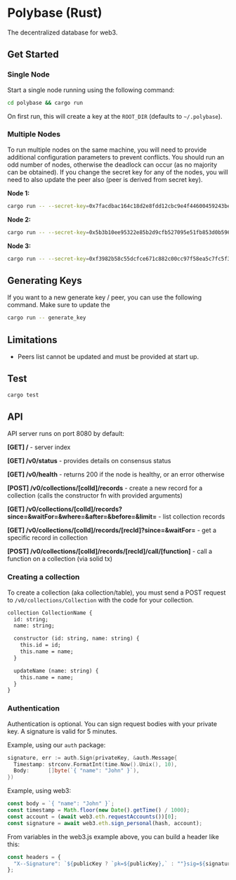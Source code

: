# Polybase (Rust)

The decentralized database for web3. 


## Get Started

### Single Node

Start a single node running using the following command:

```sh
cd polybase && cargo run
```

On first run, this will create a key at the `ROOT_DIR` (defaults to `~/.polybase`).

### Multiple Nodes

To run multiple nodes on the same machine, you will need to provide additional configuration parameters to prevent conflicts. You should 
run an odd number of nodes, otherwise the deadlock can occur (as no majority can be obtained). If you change the secret key for any of the nodes,
you will need to also update the peer also (peer is derived from secret key).

**Node 1:**

```sh
cargo run -- --secret-key=0x7facdbac164c18d2e8fdd12cbc9e4f44600459243bed1cf0398caa83f96785d5 --rpc-laddr=0.0.0.0:8081 --network-laddr=/ip4/0.0.0.0/tcp/5001 --peers=12D3KooWBbUxBUCsHfVWGWKKh4SdVuETpemY74HFi8M2HFXBC79s,12D3KooWKdxNkJd3wwLYWGFXvvr4hn8VDzfxptUVQJhM4AERANLP,12D3KooWHA54FotdKaVb8g8qs6sfAYAiUYsXbjYNRunHLn3GAebJ --dial-addr=/ip4/127.0.0.1/tcp/5001,/ip4/127.0.0.1/tcp/5002,/ip4/127.0.0.1/tcp/5003 --root-dir=~/.polybase/n1 --log-level=DEBUG
```

**Node 2:**

```sh
cargo run -- --secret-key=0x5b3b10ee95322e85b2d9cfb527095e51fb853d0b5961a321c8eb29f1cc770e09 --rpc-laddr=0.0.0.0:8082 --network-laddr=/ip4/0.0.0.0/tcp/5002 --peers=12D3KooWBbUxBUCsHfVWGWKKh4SdVuETpemY74HFi8M2HFXBC79s,12D3KooWKdxNkJd3wwLYWGFXvvr4hn8VDzfxptUVQJhM4AERANLP,12D3KooWHA54FotdKaVb8g8qs6sfAYAiUYsXbjYNRunHLn3GAebJ --dial-addr=/ip4/127.0.0.1/tcp/5001,/ip4/127.0.0.1/tcp/5002,/ip4/127.0.0.1/tcp/5003 --root-dir=~/.polybase/n2 --log-level=DEBUG
```

**Node 3:**

```sh
cargo run -- --secret-key=0xf3982b58c55dcfce671c882c00cc97f58ea5c7fc5f37f4a76e566da425d4e162 --rpc-laddr=0.0.0.0:8083 --network-laddr=/ip4/0.0.0.0/tcp/5003 --peers=12D3KooWBbUxBUCsHfVWGWKKh4SdVuETpemY74HFi8M2HFXBC79s,12D3KooWKdxNkJd3wwLYWGFXvvr4hn8VDzfxptUVQJhM4AERANLP,12D3KooWHA54FotdKaVb8g8qs6sfAYAiUYsXbjYNRunHLn3GAebJ --dial-addr=/ip4/127.0.0.1/tcp/5001,/ip4/127.0.0.1/tcp/5002,/ip4/127.0.0.1/tcp/5003 --root-dir=~/.polybase/n3 --log-level=DEBUG
```

## Generating Keys

If you want to a new generate key / peer, you can use the following command. Make sure to update the 

```sh
cargo run -- generate_key
```

## Limitations

 * Peers list cannot be updated and must be provided at start up.


## Test

```sh
cargo test
```

## API

API server runs on port 8080 by default:

**[GET] /** - server index

**[GET] /v0/status** - provides details on consensus status

**[GET] /v0/health** - returns 200 if the node is healthy, or an error otherwise

**[POST] /v0/collections/[colId]/records** - create a new record for a collection (calls the constructor fn with provided arguments)

**[GET] /v0/collections/[colId]/records?since=&waitFor=&where=&after=&before=&limit=** - list collection records

**[GET] /v0/collections/[colId]/records/[recId]?since=&waitFor=** - get a specific record in collection

**[POST] /v0/collections/[colId]/records/[recId]/call/[function]** - call a function on a collection (via solid tx)



### Creating a collection

To create a collection (aka collection/table), you must send a POST request to `/v0/collections/Collection` with the code for your collection. 

```graphql
collection CollectionName {
  id: string;
  name: string;

  constructor (id: string, name: string) {
    this.id = id;
    this.name = name;
  }

  updateName (name: string) {
    this.name = name;
  }
}
```

### Authentication

Authentication is optional.
You can sign request bodies with your private key.
A signature is valid for 5 minutes.

Example, using our `auth` package:
```go
signature, err := auth.Sign(privateKey, &auth.Message{
  Timestamp: strconv.FormatInt(time.Now().Unix(), 10),
  Body:      []byte(`{ "name": "John" }`),
})
```

Example, using web3:
```javascript
const body = `{ "name": "John" }`;
const timestamp = Math.floor(new Date().getTime() / 1000);
const account = (await web3.eth.requestAccounts())[0];
const signature = await web3.eth.sign_personal(hash, account);
```

From variables in the web3.js example above, you can build a header like this:
```javascript
const headers = {
  "X--Signature": `${publicKey ? `pk=${publicKey},` : ""}sig=${signature},t=${timestamp},v0=1,h=eth-personal-sign`,
};
```